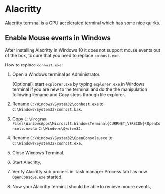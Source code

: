 # Alacritty

[Alacritty terminal](https://alacritty.org/) is a GPU accelerated terminal which has some nice quirks.

## Enable Mouse events in Windows

After installing Alacritty in Windows 10 it does not support mouse events out of the box, to cure that you need to replace `conhost.exe`.

How to replace `conhost.exe`:

1. Open a Windows terminal as Administrator.

   (Optional): start `explorer.exe` by typing `explorer.exe` in Windows terminal if you are new to the terminal
               and do the the manipulation following Rename and Copy steps through file explorer.

2. Rename `C:\Windows\System32\conhost.exe` to `C:\Windows\System32\conhost.bak`.
3. Copy `C:\Program Files\WindowsApps\Microsoft.WindowsTerminal{CURRNET_VERSION}\OpenConsole.exe` to `C:\Windows\System32`.
4. Rename `C:\Windows\System32\OpenConsole.exe` to `C:\Windows\System32\conhost.exe`.
5. Close Windows Terminal.
6. Start Alacritty,
7. Verify Alacritty sub process in Task manager Process tab has now `OpenConsole.exe` started.
8. Now your Alacritty terminal should be able to recieve mouse events,
